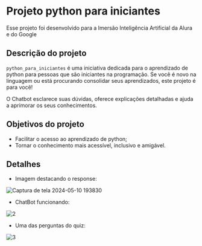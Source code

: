 # Projeto python para iniciantes
Esse projeto foi desenvolvido para a Imersão Inteligência Artificial da Alura e do Google

## Descrição do projeto
`python_para_iniciantes` é uma iniciativa dedicada para o aprendizado de python para pessoas que são iniciantes na programação. Se você é novo na linguagem ou está procurando consolidar seus aprendizados, este projeto é para você!

O Chatbot esclarece suas dúvidas, oferece explicações detalhadas e ajuda a aprimorar os seus conhecimentos.

## Objetivos do projeto
* Facilitar o acesso ao aprendizado de python;
* Tornar o conhecimento mais acessível, inclusivo e amigável.

## Detalhes
* Imagem destacando o response:
  
![Captura de tela 2024-05-10 193830](https://github.com/larav1/python_para_iniciantes/assets/98612268/b184eac6-a0b2-4b45-8bd3-3839718a8d2a)

* ChatBot funcionando:

![2](https://github.com/larav1/python_para_iniciantes/assets/98612268/c53cc38f-582b-4d1f-b1df-d80ed548b522)

* Uma das perguntas do quiz:

![3](https://github.com/larav1/python_para_iniciantes/assets/98612268/4bd1cd4b-6999-42de-a6b5-97fe40910265)




  
